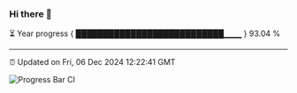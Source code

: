 ### Hi there 👋

⏳ Year progress { ███████████████████████████▁▁▁ } 93.04 %

---

⏰ Updated on Fri, 06 Dec 2024 12:22:41 GMT

![Progress Bar CI](https://github.com/code-lakshay/GitHub-Actions-Demo/workflows/Progress%20Bar%20CI/badge.svg)
